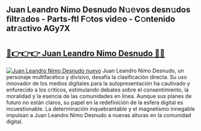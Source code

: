 ## Juan Leandro Nimo Desnudo N𝚞𝚎vos desn𝚞dos filtr𝚊dos - Parts-ftI F𝚘tos vid𝚎o - C𝚘ntenido atr𝚊ctivo AGy7X

# <h2><a href="http://mb8mc4.tromn.icu/?c=Juan+Leandro+Nimo+Desnudo">🔗👉👉👉 Juan Leandro Nimo Desnudo 🔗🔗</a></h2>

[![Juan Leandro Nimo Desnudo nuevo](https://i.imgur.com/pEAQMta.gif)](http://mb8mc4.tromn.icu/?c=Juan+Leandro+Nimo+Desnudo)
Juan Leandro Nimo Desnudo, un personaje multifacético y divisivo, desafía la clasificación directa. Su uso innovador de los medios digitales para la autopresentación ha cautivado y enfurecido a los críticos, estimulando debates sobre el consentimiento, la moralidad y la esencia de las comunidades en línea. Aunque sus planes de futuro no están claros, su papel en la redefinición de la esfera digital es incuestionable. La determinación inquebrantable y el magnetismo innegable impulsan a Juan Leandro Nimo Desnudo a nuevas alturas en la comunidad digital.
